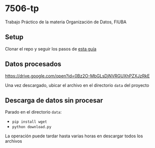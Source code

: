 # 7506-tp
Trabajo Práctico de la materia Organización de Datos, FIUBA

## Setup
Clonar el repo y seguir los pasos de [esta guía](https://github.com/idontdomath/datos-exploratory-data-analysis/blob/master/class01/01-environment_install.ipynb)

## Datos procesados
https://drive.google.com/open?id=0Bz2O-MbGLsDjNVRGUXhPZXJzRkE

Una vez descargado, ubicar el archivo en el directorio `data` del proyecto

## Descarga de datos sin procesar
Parado en el directorio `data`:
- `pip install wget`
- `python download.py`

La operación puede tardar hasta varias horas en descargar todos los archivos

